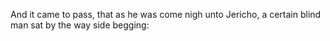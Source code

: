 And it came to pass, that as he was come nigh unto Jericho, a certain blind man sat by the way side begging:
